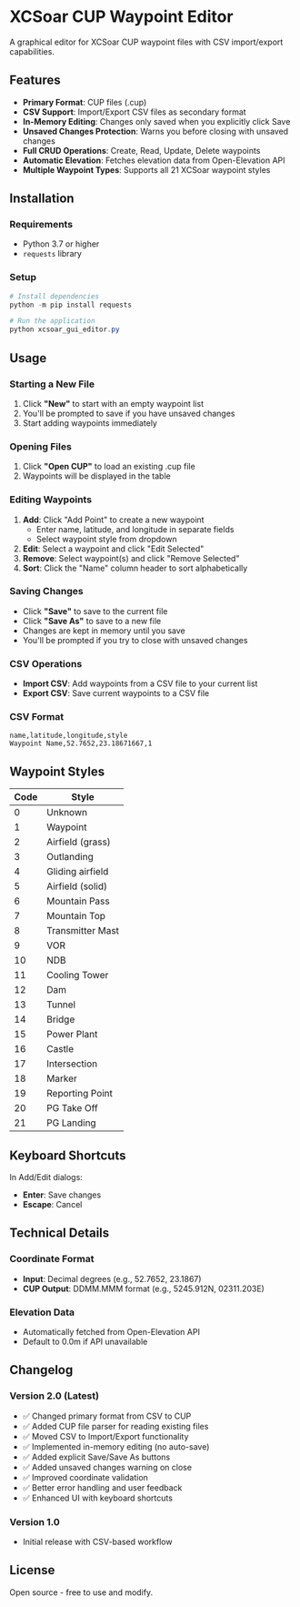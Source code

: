 # XCSoar CUP Waypoint Editor

A graphical editor for XCSoar CUP waypoint files with CSV import/export capabilities.

## Features

- **Primary Format**: CUP files (.cup)
- **CSV Support**: Import/Export CSV files as secondary format
- **In-Memory Editing**: Changes only saved when you explicitly click Save
- **Unsaved Changes Protection**: Warns you before closing with unsaved changes
- **Full CRUD Operations**: Create, Read, Update, Delete waypoints
- **Automatic Elevation**: Fetches elevation data from Open-Elevation API
- **Multiple Waypoint Types**: Supports all 21 XCSoar waypoint styles

## Installation

### Requirements
- Python 3.7 or higher
- `requests` library

### Setup

```powershell
# Install dependencies
python -m pip install requests

# Run the application
python xcsoar_gui_editor.py
```

## Usage

### Starting a New File
1. Click **"New"** to start with an empty waypoint list
2. You'll be prompted to save if you have unsaved changes
3. Start adding waypoints immediately

### Opening Files
1. Click **"Open CUP"** to load an existing .cup file
2. Waypoints will be displayed in the table

### Editing Waypoints
1. **Add**: Click "Add Point" to create a new waypoint
   - Enter name, latitude, and longitude in separate fields
   - Select waypoint style from dropdown
2. **Edit**: Select a waypoint and click "Edit Selected"
3. **Remove**: Select waypoint(s) and click "Remove Selected"
4. **Sort**: Click the "Name" column header to sort alphabetically

### Saving Changes
- Click **"Save"** to save to the current file
- Click **"Save As"** to save to a new file
- Changes are kept in memory until you save
- You'll be prompted if you try to close with unsaved changes

### CSV Operations
- **Import CSV**: Add waypoints from a CSV file to your current list
- **Export CSV**: Save current waypoints to a CSV file

### CSV Format
```csv
name,latitude,longitude,style
Waypoint Name,52.7652,23.18671667,1
```

## Waypoint Styles

| Code | Style                |
|------|----------------------|
| 0    | Unknown              |
| 1    | Waypoint             |
| 2    | Airfield (grass)     |
| 3    | Outlanding           |
| 4    | Gliding airfield     |
| 5    | Airfield (solid)     |
| 6    | Mountain Pass        |
| 7    | Mountain Top         |
| 8    | Transmitter Mast     |
| 9    | VOR                  |
| 10   | NDB                  |
| 11   | Cooling Tower        |
| 12   | Dam                  |
| 13   | Tunnel               |
| 14   | Bridge               |
| 15   | Power Plant          |
| 16   | Castle               |
| 17   | Intersection         |
| 18   | Marker               |
| 19   | Reporting Point      |
| 20   | PG Take Off          |
| 21   | PG Landing           |

## Keyboard Shortcuts

In Add/Edit dialogs:
- **Enter**: Save changes
- **Escape**: Cancel

## Technical Details

### Coordinate Format
- **Input**: Decimal degrees (e.g., 52.7652, 23.1867)
- **CUP Output**: DDMM.MMM format (e.g., 5245.912N, 02311.203E)

### Elevation Data
- Automatically fetched from Open-Elevation API
- Default to 0.0m if API unavailable

## Changelog

### Version 2.0 (Latest)
- ✅ Changed primary format from CSV to CUP
- ✅ Added CUP file parser for reading existing files
- ✅ Moved CSV to Import/Export functionality
- ✅ Implemented in-memory editing (no auto-save)
- ✅ Added explicit Save/Save As buttons
- ✅ Added unsaved changes warning on close
- ✅ Improved coordinate validation
- ✅ Better error handling and user feedback
- ✅ Enhanced UI with keyboard shortcuts

### Version 1.0
- Initial release with CSV-based workflow

## License

Open source - free to use and modify.
